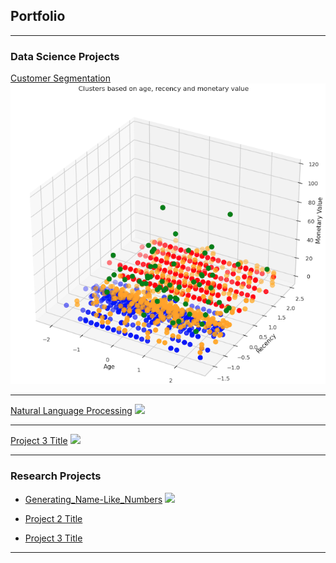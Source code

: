 ## Portfolio

---

### Data Science Projects

[Customer Segmentation](/customer_segmentation)
<img src="images/cust_seg_1.png?raw=true"/>

---
[Natural Language Processing](/pdf/sample_presentation.pdf)
<img src="images/dummy_thumbnail.jpg?raw=true"/>

---
[Project 3 Title](http://example.com/)
<img src="images/dummy_thumbnail.jpg?raw=true"/>

---

### Research Projects

- [Generating_Name-Like_Numbers](/generate_Name_like_numbers.md)
  <img src="images/dummy_thumbnail.jpg?raw=true"/>
  
- [Project 2 Title](http://example.com/)
- [Project 3 Title](http://example.com/)


---


<!--<p style="font-size:11px">Page template forked from <a href="https://github.com/evanca/quick-portfolio">evanca</a></p> -->
<!-- Remove above link if you don't want to attibute -->
